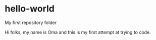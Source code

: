 # hello-world
My first repository folder 

Hi folks, my name is Oma and this is my first attempt at trying to code. 
